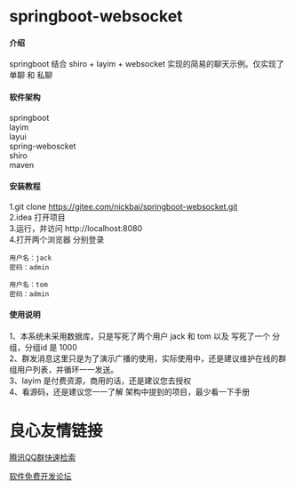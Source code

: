 # springboot-websocket

#### 介绍
springboot 结合 shiro + layim + websocket 实现的简易的聊天示例。仅实现了 单聊 和 私聊

#### 软件架构
springboot   
layim  
layui  
spring-weboscket  
shiro  
maven
#### 安装教程

1.git clone https://gitee.com/nickbai/springboot-websocket.git  
2.idea 打开项目  
3.运行，并访问 http://localhost:8080  
4.打开两个浏览器 分别登录 
 
    用户名：jack  
    密码：admin  

    用户名：tom  
    密码：admin
  

#### 使用说明

1、本系统未采用数据库，只是写死了两个用户 jack 和 tom 以及 写死了一个 分组，分组id 是 1000   
2、群发消息这里只是为了演示广播的使用，实际使用中，还是建议维护在线的群组用户列表，并循环一一发送。  
3、layim 是付费资源，商用的话，还是建议您去授权  
4、看源码，还是建议您一一了解 架构中提到的项目，最少看一下手册


 # 良心友情链接

[腾讯QQ群快速检索](http://u.720life.cn/s/8cf73f7c)

[软件免费开发论坛](http://u.720life.cn/s/bbb01dc0)